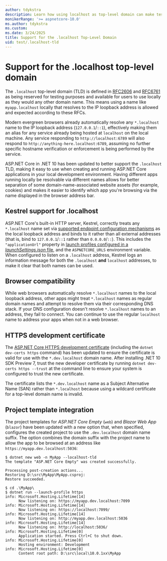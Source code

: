 ```yaml
---
author: tdykstra
description: Learn how using localhost as top-level domain can make testing easier in some scenarios.
monikerRange: '>= aspnetcore-10.0'
ms.author: tdykstra
ms.custom: 
ms.date: 3/24/2025
title: Support for the .localhost Top-Level Domain
uid: test/.localhost-tld
---
```


# Support for the .localhost top-level domain

The `.localhost` top-level domain (TLD) is defined in [RFC2606](https://www.rfc-editor.org/rfc/rfc2606) and [RFC6761](https://www.rfc-editor.org/rfc/rfc6761) as being reserved for testing purposes and available for users to use locally as they would any other domain name. This means using a name like `myapp.localhost` locally that resolves to the IP loopback address is allowed and expected according to these RFCs. 

Modern evergreen browsers already automatically resolve any `*.localhost` name to the IP loopback address (`127.0.0.1`/`::1`), effectively making them an alias for any service already being hosted at `localhost` on the local machine. Any service responding to `http://localhost:6789` will also respond to `http://anything-here.localhost:6789`, assuming no further specific hostname verification or enforcement is being performed by the service.

ASP.NET Core in .NET 10 has been updated to better support the `.localhost` TLD, making it easy to use when creating and running ASP.NET Core applications in your local development environment. Having different apps running locally be resolvable via different names allows for better separation of some domain-name-associated website assets (for example, cookies) and makes it easier to identify which app you're browsing via the name displayed in the browser address bar.

## Kestrel support for .localhost

ASP.NET Core's built-in HTTP server, Kestrel, correctly treats any `*.localhost` name set via [supported endpoint configuration mechanisms](xref:fundamentals/servers/kestrel/endpoints?view=aspnetcore-10.0#configure-endpoints) as the local loopback address and binds to it rather than all external addresses (that is, bind to `127.0.0.1`/`::1` rather than `0.0.0.0`/`::`). This includes the `"applicationUrl"` property in [launch profiles configured in a *launchSettings.json* file](xref:fundamentals/environments?view=aspnetcore-10.0#development-and-launchsettingsjson), and the `ASPNETCORE_URLS` environment variable. When configured to listen on a `.localhost` address, Kestrel logs an information message for both the `.localhost` **and** `localhost` addresses, to make it clear that both names can be used.

## Browser compatibility

While web browsers automatically resolve `*.localhost` names to the local loopback address, other apps might treat `*.localhost` names as regular domain names and attempt to resolve them via their corresponding DNS stack. If your DNS configuration doesn't resolve `*.localhost` names to an address, they fail to connect. You can continue to use the regular `localhost` name to address your apps when not in a web browser.

## HTTPS development certificate

The [ASP.NET Core HTTPS development certificate](xref:security/enforcing-ssl?view=aspnetcore-10.0#trust-the-aspnet-core-https-development-certificate) (including the `dotnet dev-certs https` command) has been updated to ensure the certificate is valid for use with the `*.dev.localhost` domain name. After installing .NET 10 SDK Preview 7, trust the new developer certificate by running `dotnet dev-certs https --trust` at the command line to ensure your system is configured to trust the new certificate.

The certificate lists the `*.dev.localhost` name as a Subject Alternative Name (SAN) rather than `*.localhost` because using a wildcard certificate for a top-level domain name is invalid.

## Project template integration

The project templates for *ASP.NET Core Empty* (`web`) and *Blazor Web App* (`blazor`) have been updated with a new option that, when specified, configures the created project to use the `.dev.localhost` domain name suffix. The option combines the domain suffix with the project name to allow the app to be browsed at an address like `https://myapp.dev.localhost:5036`:

```console
$ dotnet new web -n MyApp --localhost-tld
The template "ASP.NET Core Empty" was created successfully.

Processing post-creation actions...
Restoring D:\src\MyApp\MyApp.csproj:
Restore succeeded.

$ cd .\MyApp\
$ dotnet run --launch-profile https
info: Microsoft.Hosting.Lifetime[14]
      Now listening on: https://myapp.dev.localhost:7099
info: Microsoft.Hosting.Lifetime[14]
      Now listening on: https://localhost:7099/
info: Microsoft.Hosting.Lifetime[14]
      Now listening on: http://myapp.dev.localhost:5036
info: Microsoft.Hosting.Lifetime[14]
      Now listening on: http://localhost:5036/
info: Microsoft.Hosting.Lifetime[0]
      Application started. Press Ctrl+C to shut down.
info: Microsoft.Hosting.Lifetime[0]
      Hosting environment: Development
info: Microsoft.Hosting.Lifetime[0]
      Content root path: D:\src\local\10.0.1xx\MyApp
```